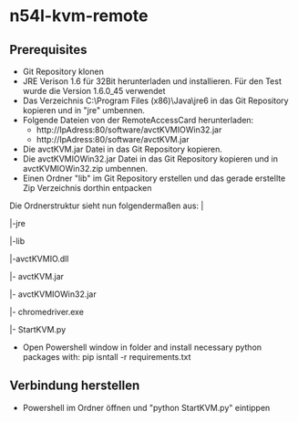 # n54l-kvm-remote

## Prerequisites
- Git Repository klonen
- JRE Verison 1.6 für 32Bit herunterladen und installieren. Für den Test wurde die Version 1.6.0_45 verwendet
- Das Verzeichnis C:\Program Files (x86)\Java\jre6 in das Git Repository kopieren und in "jre" umbennen.
- Folgende Dateien von der RemoteAccessCard herunterladen:
  - http://IpAdress:80/software/avctKVMIOWin32.jar
  - http://IpAdress:80/software/avctKVM.jar
- Die avctKVM.jar Datei in das Git Repository kopieren.
- Die avctKVMIOWin32.jar Datei in das Git Repository kopieren und in avctKVMIOWin32.zip umbennen.
- Einen Ordner "lib" im Git Repository erstellen und das gerade erstellte Zip Verzeichnis dorthin entpacken

Die Ordnerstruktur sieht nun folgendermaßen aus:
|

|-jre

|-lib

 |-avctKVMIO.dll

|- avctKVM.jar

|- avctKVMIOWin32.jar

|- chromedriver.exe

|- StartKVM.py

- Open Powershell window in folder and install necessary python packages with: pip isntall -r requirements.txt

## Verbindung herstellen
- Powershell im Ordner öffnen und "python StartKVM.py" eintippen

